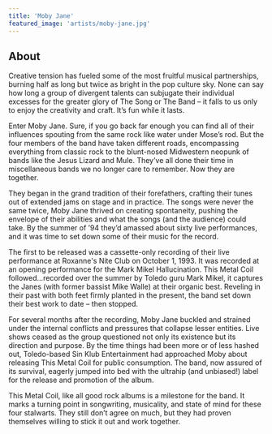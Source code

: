 ```yaml
---
title: 'Moby Jane'
featured_image: 'artists/moby-jane.jpg'
---
```


## About

Creative tension has fueled some of the most fruitful musical partnerships, burning half as long but twice as bright in the pop culture sky. None can say how long a group of divergent talents can subjugate their individual excesses for the greater glory of The Song or The Band – it falls to us only to enjoy the creativity and craft. It’s fun while it lasts.

Enter Moby Jane. Sure, if you go back far enough you can find all of their influences spouting from the same rock like water under Mose’s rod. But the four members of the band have taken different roads, encompassing everything from classic rock to the blunt-nosed Midwestern neopunk of bands like the Jesus Lizard and Mule. They’ve all done their time in miscellaneous bands we no longer care to remember. Now they are together.

They began in the grand tradition of their forefathers, crafting their tunes out of extended jams on stage and in practice. The songs were never the same twice, Moby Jane thrived on creating spontaneity, pushing the envelope of their abilities and what the songs (and the audience) could take. By the summer of ’94 they’d amassed about sixty live performances, and it was time to set down some of their music for the record.

The first to be released was a cassette-only recording of their live performance at Roxanne's Nite Club on October 1, 1993. It was recorded at an opening performance for the Mark Mikel Hallucination. This Metal Coil followed…recorded over the summer by Toledo guru Mark Mikel, it captures the Janes (with former bassist Mike Walle) at their organic best. Reveling in their past with both feet firmly planted in the present, the band set down their best work to date – then stopped.

For several months after the recording, Moby Jane buckled and strained under the internal conflicts and pressures that collapse lesser entities. Live shows ceased as the group questioned not only its existence but its direction and purpose. By the time things had been more or of less hashed out, Toledo-based Sin Klub Entertainment had approached Moby about releasing This Metal Coil for public consumption. The band, now assured of its survival, eagerly jumped into bed with the ultrahip (and unbiased!) label for the release and promotion of the album.

This Metal Coil, like all good rock albums is a milestone for the band. It marks a turning point in songwriting, musicality, and state of mind for these four stalwarts. They still don’t agree on much, but they had proven themselves willing to stick it out and work together.
